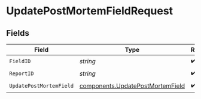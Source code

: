 # UpdatePostMortemFieldRequest


## Fields

| Field                                                                                | Type                                                                                 | Required                                                                             | Description                                                                          |
| ------------------------------------------------------------------------------------ | ------------------------------------------------------------------------------------ | ------------------------------------------------------------------------------------ | ------------------------------------------------------------------------------------ |
| `FieldID`                                                                            | *string*                                                                             | :heavy_check_mark:                                                                   | N/A                                                                                  |
| `ReportID`                                                                           | *string*                                                                             | :heavy_check_mark:                                                                   | N/A                                                                                  |
| `UpdatePostMortemField`                                                              | [components.UpdatePostMortemField](../../models/components/updatepostmortemfield.md) | :heavy_check_mark:                                                                   | N/A                                                                                  |